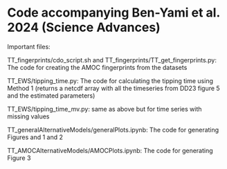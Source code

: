 # Code accompanying Ben-Yami et al. 2024 (Science Advances)
Important files:

TT_fingerprints/cdo_script.sh and TT_fingerprints/TT_get_fingerprints.py: The code for creating the AMOC fingerprints from the datasets

TT_EWS/tipping_time.py: The code for calculating the tipping time using Method 1 (returns a netcdf array with all the timeseries from DD23 figure 5 and the estimated parameters)

TT_EWS/tipping_time_mv.py: same as above but for time series with missing values

TT_generalAlternativeModels/generalPlots.ipynb: The code for generating Figures and 1 and 2

TT_AMOCAlternativeModels/AMOCPlots.ipynb: The code for generating Figure 3

